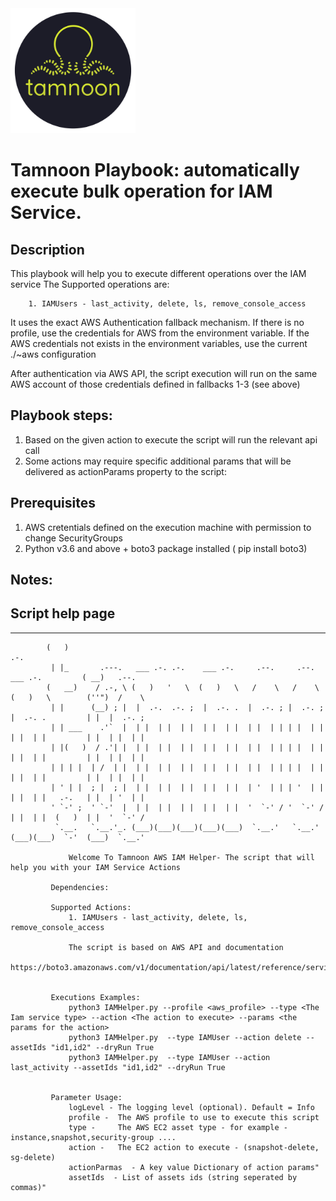 
<img src="../images/icons/Tamnoon.png" width="200"/>

# Tamnoon Playbook: automatically execute bulk operation for IAM Service.

## Description
This playbook will help you to execute different operations over the IAM service
The Supported operations are:

        1. IAMUsers - last_activity, delete, ls, remove_console_access
        
    
It uses the exact AWS Authentication fallback mechanism.
If there is no profile, use the credentials for AWS from the environment variable.
If the AWS credentials not exists in the environment variables, use the current ./~aws configuration

After authentication via AWS API, the script execution will run on the same AWS account of those credentials defined in fallbacks 1-3 (see above)

## Playbook steps:
1. Based on the given action to execute the script will run the relevant api call 
2. Some actions may require specific additional params that will be delivered as actionParams property to the script:


      
## Prerequisites 
1. AWS cretentials defined on the execution machine with permission to change SecurityGroups
2. Python v3.6  and above + boto3 package installed ( pip install boto3)

## Notes:


## Script help page 
___                                                                                           
			(   )                                                                            .-.           
			 | |_       .---.   ___ .-. .-.    ___ .-.     .--.     .--.    ___ .-.         ( __)   .--.   
			(   __)    / .-, \ (   )   '   \  (   )   \   /    \   /    \  (   )   \        (''")  /    \  
			 | |      (__) ; |  |  .-.  .-. ;  |  .-. .  |  .-. ; |  .-. ;  |  .-. .         | |  |  .-. ; 
			 | | ___    .'`  |  | |  | |  | |  | |  | |  | |  | | | |  | |  | |  | |         | |  | |  | | 
			 | |(   )  / .'| |  | |  | |  | |  | |  | |  | |  | | | |  | |  | |  | |         | |  | |  | | 
			 | | | |  | /  | |  | |  | |  | |  | |  | |  | |  | | | |  | |  | |  | |         | |  | |  | | 
			 | ' | |  ; |  ; |  | |  | |  | |  | |  | |  | '  | | | '  | |  | |  | |   .-.   | |  | '  | | 
			 ' `-' ;  ' `-'  |  | |  | |  | |  | |  | |  '  `-' / '  `-' /  | |  | |  (   )  | |  '  `-' / 
			  `.__.   `.__.'_. (___)(___)(___)(___)(___)  `.__.'   `.__.'  (___)(___)  `-'  (___)  `.__.'  

        		 Welcome To Tamnoon AWS IAM Helper- The script that will help you with your IAM Service Actions 

			 Dependencies:
				 
			 Supported Actions:
				 1. IAMUsers - last_activity, delete, ls, remove_console_access

				 The script is based on AWS API and documentation 
				 https://boto3.amazonaws.com/v1/documentation/api/latest/reference/services/iam.html


			 Executions Examples:
				 python3 IAMHelper.py --profile <aws_profile> --type <The Iam service type> --action <The action to execute> --params <the params for the action>
				 python3 IAMHelper.py  --type IAMUser --action delete --assetIds "id1,id2" --dryRun True
				 python3 IAMHelper.py  --type IAMUser --action last_activity --assetIds "id1,id2" --dryRun True


			 Parameter Usage:
				 logLevel - The logging level (optional). Default = Info
				 profile -  The AWS profile to use to execute this script
				 type -     The AWS EC2 asset type - for example - instance,snapshot,security-group ....
				 action -   The EC2 action to execute - (snapshot-delete, sg-delete)
				 actionParmas  - A key value Dictionary of action params"
				 assetIds  - List of assets ids (string seperated by commas)"
